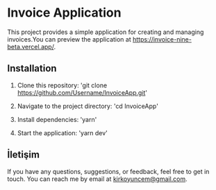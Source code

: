 # Invoice Application

This project provides a simple application for creating and managing invoices.You can preview the application at https://invoice-nine-beta.vercel.app/.

## Installation

1. Clone this repository:
   'git clone https://github.com/Username/InvoiceApp.git'

2. Navigate to the project directory:
   'cd InvoiceApp'
3. Install dependencies:
   'yarn'
4. Start the application:
   'yarn dev'

## İletişim

If you have any questions, suggestions, or feedback, feel free to get in touch. You can reach me by email at kirkoyuncem@gmail.com.
